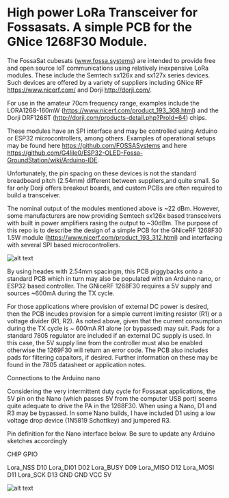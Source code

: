 # High power LoRa Transceiver for Fossasats.  A simple PCB for the GNice 1268F30 Module.
The FossaSat cubesats (www.fossa.systems) are intended to provide free and open source IoT communications using relatively inexpensive LoRa modules.  These include the Semtech sx126x and sx127x series devices.  Such devices are offered by a variety of suppliers including GNice RF https://www.nicerf.com/ and Dorji http://dorji.com/.  

For use in the amateur 70cm frequency range, examples include the LORA1268-160mW (https://www.nicerf.com/product_193_308.html) and the Dorji DRF1268T (http://dorji.com/products-detail.php?ProId=64) chips.  

These modules have an SPI interface and may be controlled using Arduino or ESP32 microcontrollers, among others.  Examples of operational setups may be found here https://github.com/FOSSASystems and here https://github.com/G4lile0/ESP32-OLED-Fossa-GroundStation/wiki/Arduino-IDE.

Unfortunately, the pin spacing on these devices is not the standard breadboard pitch (2.54mm)  different between suppliers,and quite small.  So far only Dorji offers breakout boards, and custom PCBs are often required to build a transceiver.

The nominal output of the modules mentioned above is ~22 dBm.  However, some manufacturers are now providing Semtech sx126x based transceivers with built in power amplifiers rasing the output to ~30dBm.  The purpose of this repo is to describe the design of a simple PCB for the GNiceRF 1268F30 1.5W module (https://www.nicerf.com/product_193_312.html) and interfacing with several SPI based microcontrollers.


![alt text](https://github.com/N6RFM/LoRA-PCB/blob/master/pix/PCBv1.2.png)

By using heades with 2.54mm spacingm, this PCB piggybacks onto a standard PCB which in turn may also be populated with an Arduino nano, or ESP32 based controller.
The GNiceRF 1268F30 requires a 5V supply and sources ~600mA during the TX cycle.  

For those applications where provision of external DC power is desired, then the PCB incudes provision for a simple current limiting resistor (R1) or a voltage divider (R1, R2).  As noted above, given that the current consumption during the TX cycle is ~ 600mA R1 alone (or bypassed) may suit. Pads for a standard 7805 regulator are included if an external DC supply is used.  In this case, the 5V supply line from the controller must also be enabled otherwise the 1269F30 will return an error code. The PCB also includes pads for filtering capaitors, if desired.  Further information on these may be found in the 7805 datasheet or application notes. 

Connections to the Arduino nano

Considering the very intermittent duty cycle for Fossasat applications, the 5V pin on the Nano (which passes 5V from the computer USB port) seems quite adequate to drive the PA in the 1268F30. When using a Nano, D1 and R3 may be bypassed.  In some Nano builds, I have included D1 using a low voltage drop device (1N5819 Schottkey) and jumpered R3.

Pin definition for the Nano interface below.  Be sure to update any Arduino sketches accordingly

CHIP      GPIO

Lora_NSS	D10
Lora_DI01	D02
Lora_BUSY	D09
Lora_MISO	D12
Lora_MOSI	D11
Lora_SCK  D13
GND       GND
VCC       5V

![alt text](https://github.com/N6RFM/LoRA-PCB/blob/master/pix/IMG_4444.png)
